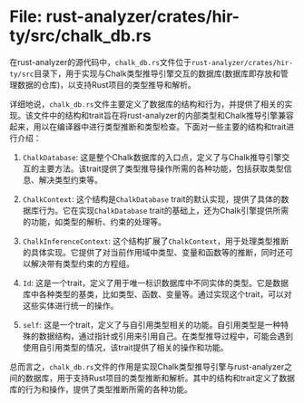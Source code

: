 # File: rust-analyzer/crates/hir-ty/src/chalk_db.rs

在rust-analyzer的源代码中，`chalk_db.rs`文件位于`rust-analyzer/crates/hir-ty/src`目录下，用于实现与Chalk类型推导引擎交互的数据库(数据库即存放和管理数据的仓库)，以支持Rust项目的类型推导和解析。

详细地说，`chalk_db.rs`文件主要定义了数据库的结构和行为，并提供了相关的实现。该文件中的结构和trait旨在将rust-analyzer的内部类型和Chalk推导引擎兼容起来，用以在编译器中进行类型推断和类型检查。下面对一些主要的结构和trait进行介绍：

1. `ChalkDatabase`: 这是整个Chalk数据库的入口点，定义了与Chalk推导引擎交互的主要方法。该trait提供了类型推导操作所需的各种功能，包括获取类型信息、解决类型约束等。

2. `ChalkContext`: 这个结构是`ChalkDatabase` trait的默认实现，提供了具体的数据库行为。它在实现`ChalkDatabase` trait的基础上，还为Chalk引擎提供所需的功能，如类型的解析、约束的处理等。

3. `ChalkInferenceContext`: 这个结构扩展了`ChalkContext`，用于处理类型推断的具体实现。它提供了对当前作用域中类型、变量和函数等的推断，同时还可以解决带有类型约束的方程组。

4. `Id`: 这是一个trait，定义了用于唯一标识数据库中不同实体的类型。它是数据库中各种类型的基类，比如类型、函数、变量等。通过实现这个trait，可以对这些实体进行统一的操作。

5. `self`: 这是一个trait，定义了与自引用类型相关的功能。自引用类型是一种特殊的数据结构，通过指针或引用来引用自己。在类型推导过程中，可能会遇到使用自引用类型的情况，该trait提供了相关的操作和功能。

总而言之，`chalk_db.rs`文件的作用是实现Chalk类型推导引擎与rust-analyzer之间的数据库，用于支持Rust项目的类型推断和解析。其中的结构和trait定义了数据库的行为和操作，提供了类型推断所需的各种功能。

